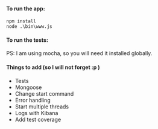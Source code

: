 #### To run the app:
```
npm install
node .\bin\www.js
```

#### To run the tests:

PS: I am using mocha, so you will need it installed globally.

#### Things to add (so I will not forget :p )
- Tests
- Mongoose
- Change start command
- Error handling
- Start multiple threads
- Logs with Kibana
- Add test coverage
